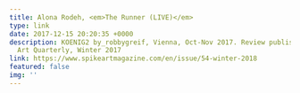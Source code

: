 ```yaml
---
title: Alona Rodeh, <em>The Runner (LIVE)</em>
type: link
date: 2017-12-15 20:20:35 +0000
description: KOENIG2 by_robbygreif, Vienna, Oct-Nov 2017. Review published in Spike
  Art Quarterly, Winter 2017
link: https://www.spikeartmagazine.com/en/issue/54-winter-2018
featured: false
img: ''
---
```

